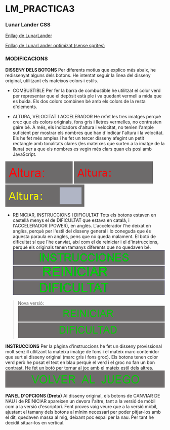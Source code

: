 # LM_PRACTICA3
### Lunar Lander CSS

[Enllaç de LunarLander](https://rawgit.com/MariaAdrover/LM_PRACTICA3/master/LunarLander1.html)

[Enllaç de LunarLander optimizat (sense sprites)](https://rawgit.com/MariaAdrover/LM_PRACTICA3/MINI/LunarLander1.html)

### MODIFICACIONS

**DISSENY DELS BOTONS**
Per diferents motius que explico més abaix, he  redissenyat alguns dels botons. He intentat seguir la línea del disseny original, utilitzant els mateixos colors i estils.
 
 * COMBUSTIBLE
Per fer la barra de combustible he utilitzat el color verd per representar que el depòsit està ple i va 
quedant vermell a mida que es buida. Els dos colors combinen bé amb els colors de la resta d'elements. 

 * ALTURA, VELOCITAT I ACCELERADOR
He refet les tres imatges perquè crec que els colors originals, fons gris i lletres vermelles, no 
contrasten gaire bé.
A més, els indicadors d'altura i velocitat, no tenien l'ample suficient per mostrar els nombres 
que han d'indicar l'altura i la velocitat. Els he fet més amples i he fet un tercer disseny
afegint un petit rectangle amb tonalitats clares (les mateixes que surten a la imatge de la lluna)
per a que els nombres es vegin més clars quan els posi amb JavaScript.
>
![ALTURA1](https://github.com/MariaAdrover/LM_PRACTICA3/blob/master/imgR/altura.png)
![ALTURA2](https://github.com/MariaAdrover/LM_PRACTICA3/blob/master/imgR/altura1.png)
![ALTURA3](https://github.com/MariaAdrover/LM_PRACTICA3/blob/master/imgR/altura2.png)

 * REINICIAR, INSTRUCCIONS I DIFICULTAT
Tots els botons estaven en castellà menys el de DIFICULTAT que estava en català, i l'ACCELERADOR (POWER),
en anglès. L'accelerador l'he deixat en anglès, perquè per l'estil del disseny general i lo coneguda
que és aquesta paraula en anglès, pens que no queda malament. El botó de dificultat sí que l'he canviat,
així com el de reiniciar i el d'instruccions, perquè els originals tenen tamanys diferents que no
quedaven bé.
![INSTRUCCIONES](https://github.com/MariaAdrover/LM_PRACTICA3/blob/master/imgR/instrucciones.png)
![REINICIAR](https://github.com/MariaAdrover/LM_PRACTICA3/blob/master/imgR/reiniciar.png)
![DIFICULTAD](https://github.com/MariaAdrover/LM_PRACTICA3/blob/master/imgR/dificultad.png)
> Nova versió:
![REINICIAR2](https://github.com/MariaAdrover/LM_PRACTICA3/blob/master/imgR/reiniciar1.png)
![DIFICULTAD2](https://github.com/MariaAdrover/LM_PRACTICA3/blob/master/imgR/dificultad1.png)

**INSTRUCCIONS**
Per la pàgina d'instruccions he fet un disseny provissional molt senzill utlitzant la mateixa imatge de fons i el mateix
marc contenidor que surt al disseny original (marc gris i fons groc). Els botons tenen color verd però he posat el text en blau
perquè el verd i el groc no fan un bon contrast. 
He fet un botó per tornar al joc amb el mateix estil dels altres.
![TORNAR](https://github.com/MariaAdrover/LM_PRACTICA3/blob/master/imgR/VOLVER.png)

**PANEL D'OPCIONS (Dreta)**
Al disseny original, els botons de CANVIAR DE NAU i de REINICIAR apareixen un devora l'altre,
tant a la versió de mòbil com a la versió d'escriptori. Fent proves vaig veure que a la versió mòbil,
ajustant el tamany dels botons al mínim necessari per poder pitjar-los amb el dit,  quedaven massa al
mig, deixant poc espai per la nau. Per tant he decidit situar-los en vertical.
